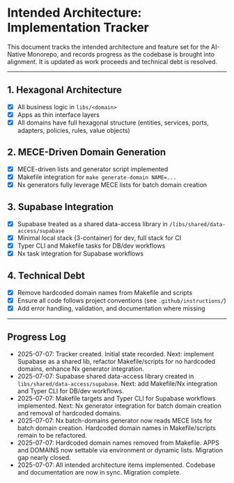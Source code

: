 # Intended Architecture: Implementation Tracker

This document tracks the intended architecture and feature set for the AI-Native Monorepo, and records progress as the codebase is brought into alignment. It is updated as work proceeds and technical debt is resolved.

---

## 1. Hexagonal Architecture
- [x] All business logic in `libs/<domain>`
- [x] Apps as thin interface layers
- [x] All domains have full hexagonal structure (entities, services, ports, adapters, policies, rules, value objects)

## 2. MECE-Driven Domain Generation
- [x] MECE-driven lists and generator script implemented
- [x] Makefile integration for `make generate-domain NAME=...`
- [x] Nx generators fully leverage MECE lists for batch domain creation

## 3. Supabase Integration
- [x] Supabase treated as a shared data-access library in `/libs/shared/data-access/supabase`
- [x] Minimal local stack (3-container) for dev, full stack for CI
- [x] Typer CLI and Makefile tasks for DB/dev workflows
- [x] Nx task integration for Supabase workflows

## 4. Technical Debt
- [x] Remove hardcoded domain names from Makefile and scripts
- [x] Ensure all code follows project conventions (see `.github/instructions/`)
- [x] Add error handling, validation, and documentation where missing

---

## Progress Log
- 2025-07-07: Tracker created. Initial state recorded. Next: implement Supabase as a shared lib, refactor Makefile/scripts for no hardcoded domains, enhance Nx generator integration.
- 2025-07-07: Supabase shared data-access library created in `libs/shared/data-access/supabase`. Next: add Makefile/Nx integration and Typer CLI for DB/dev workflows.
- 2025-07-07: Makefile targets and Typer CLI for Supabase workflows implemented. Next: Nx generator integration for batch domain creation and removal of hardcoded domains.
- 2025-07-07: Nx batch-domains generator now reads MECE lists for batch domain creation. Hardcoded domain names in Makefile/scripts remain to be refactored.
- 2025-07-07: Hardcoded domain names removed from Makefile. APPS and DOMAINS now settable via environment or dynamic lists. Migration gap nearly closed.
- 2025-07-07: All intended architecture items implemented. Codebase and documentation are now in sync. Migration complete.
